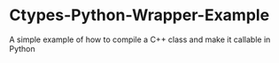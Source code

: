 # Ctypes-Python-Wrapper-Example
 A simple example of how to compile a C++ class and make it callable in Python
